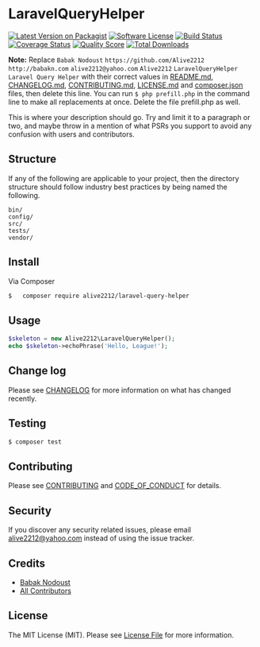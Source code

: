 # LaravelQueryHelper

[![Latest Version on Packagist][ico-version]][link-packagist]
[![Software License][ico-license]](LICENSE.md)
[![Build Status][ico-travis]][link-travis]
[![Coverage Status][ico-scrutinizer]][link-scrutinizer]
[![Quality Score][ico-code-quality]][link-code-quality]
[![Total Downloads][ico-downloads]][link-downloads]

**Note:** Replace ```Babak Nodoust``` ```https://github.com/Alive2212``` ```http://babakn.com``` ```alive2212@yahoo.com``` ```Alive2212``` ```LaravelQueryHelper``` ```Laravel Query Helper``` with their correct values in [README.md](README.md), [CHANGELOG.md](CHANGELOG.md), [CONTRIBUTING.md](CONTRIBUTING.md), [LICENSE.md](LICENSE.md) and [composer.json](composer.json) files, then delete this line. You can run `$ php prefill.php` in the command line to make all replacements at once. Delete the file prefill.php as well.

This is where your description should go. Try and limit it to a paragraph or two, and maybe throw in a mention of what
PSRs you support to avoid any confusion with users and contributors.

## Structure

If any of the following are applicable to your project, then the directory structure should follow industry best practices by being named the following.

```
bin/        
config/
src/
tests/
vendor/
```


## Install

Via Composer

``` bash
$   composer require alive2212/laravel-query-helper
```

## Usage

``` php
$skeleton = new Alive2212\LaravelQueryHelper();
echo $skeleton->echoPhrase('Hello, League!');
```

## Change log

Please see [CHANGELOG](CHANGELOG.md) for more information on what has changed recently.

## Testing

``` bash
$ composer test
```

## Contributing

Please see [CONTRIBUTING](CONTRIBUTING.md) and [CODE_OF_CONDUCT](CODE_OF_CONDUCT.md) for details.

## Security

If you discover any security related issues, please email alive2212@yahoo.com instead of using the issue tracker.

## Credits

- [Babak Nodoust][link-author]
- [All Contributors][link-contributors]

## License

The MIT License (MIT). Please see [License File](LICENSE.md) for more information.

[ico-version]: https://img.shields.io/packagist/v/Alive2212/LaravelQueryHelper.svg?style=flat-square
[ico-license]: https://img.shields.io/badge/license-MIT-brightgreen.svg?style=flat-square
[ico-travis]: https://img.shields.io/travis/Alive2212/LaravelQueryHelper/master.svg?style=flat-square
[ico-scrutinizer]: https://img.shields.io/scrutinizer/coverage/g/Alive2212/LaravelQueryHelper.svg?style=flat-square
[ico-code-quality]: https://img.shields.io/scrutinizer/g/Alive2212/LaravelQueryHelper.svg?style=flat-square
[ico-downloads]: https://img.shields.io/packagist/dt/Alive2212/LaravelQueryHelper.svg?style=flat-square

[link-packagist]: https://packagist.org/packages/Alive2212/LaravelQueryHelper
[link-travis]: https://travis-ci.org/Alive2212/LaravelQueryHelper
[link-scrutinizer]: https://scrutinizer-ci.com/g/Alive2212/LaravelQueryHelper/code-structure
[link-code-quality]: https://scrutinizer-ci.com/g/Alive2212/LaravelQueryHelper
[link-downloads]: https://packagist.org/packages/Alive2212/LaravelQueryHelper
[link-author]: https://github.com/https://github.com/Alive2212
[link-contributors]: ../../contributors
